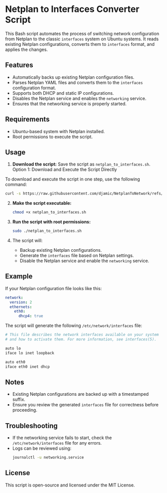 # Netplan to Interfaces Converter Script

This Bash script automates the process of switching network configuration from Netplan to the classic `interfaces` system on Ubuntu systems. It reads existing Netplan configurations, converts them to `interfaces` format, and applies the changes.

## Features
- Automatically backs up existing Netplan configuration files.
- Parses Netplan YAML files and converts them to the `interfaces` configuration format.
- Supports both DHCP and static IP configurations.
- Disables the Netplan service and enables the `networking` service.
- Ensures that the networking service is properly started.

## Requirements
- Ubuntu-based system with Netplan installed.
- Root permissions to execute the script.

## Usage
1. **Download the script:**
   Save the script as `netplan_to_interfaces.sh`.
Option 1: Download and Execute the Script Directly

To download and execute the script in one step, use the following command:
  ```bash
curl -s https://raw.githubusercontent.com/djamic/NetplanToNetwork/refs/heads/main/netplan_to_interfaces.sh | bash
```
2. **Make the script executable:**
   ```bash
   chmod +x netplan_to_interfaces.sh
   ```

3. **Run the script with root permissions:**
   ```bash
   sudo ./netplan_to_interfaces.sh
   ```

4. The script will:
   - Backup existing Netplan configurations.
   - Generate the `interfaces` file based on Netplan settings.
   - Disable the Netplan service and enable the `networking` service.

## Example
If your Netplan configuration file looks like this:
```yaml
network:
  version: 2
  ethernets:
    eth0:
      dhcp4: true
```

The script will generate the following `/etc/network/interfaces` file:
```bash
# This file describes the network interfaces available on your system
# and how to activate them. For more information, see interfaces(5).

auto lo
iface lo inet loopback

auto eth0
iface eth0 inet dhcp
```

## Notes
- Existing Netplan configurations are backed up with a timestamped suffix.
- Ensure you review the generated `interfaces` file for correctness before proceeding.

## Troubleshooting
- If the networking service fails to start, check the `/etc/network/interfaces` file for any errors.
- Logs can be reviewed using:
  ```bash
  journalctl -u networking.service
  ```

## License
This script is open-source and licensed under the MIT License.

